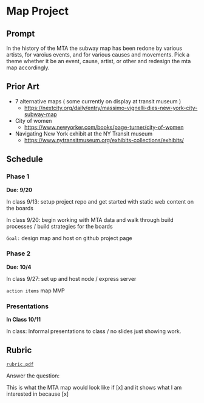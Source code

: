 # Map Project

## Prompt

In the history of the MTA the subway map has been redone by various artists, for varoius events, and for various causes and movements. Pick a theme whether it be an event, cause, artist, or other and redesign the mta map accordingly.

## Prior Art

- 7 alternative maps ( some currently on display at transit museum )
  - https://nextcity.org/daily/entry/massimo-vignelli-dies-new-york-city-subway-map
- City of women
  - https://www.newyorker.com/books/page-turner/city-of-women
- Navigating New York exhibit at the NY Transit museum
  - https://www.nytransitmuseum.org/exhibits-collections/exhibits/

## Schedule

### Phase 1

**Due: 9/20**

In class 9/13: setup project repo and get started with static web content on the boards

In class 9/20: begin working with MTA data and walk through build processes / build strategies for the boards

`Goal:` design map and host on github project page

### Phase 2

**Due: 10/4**

In class 9/27: set up and host node / express server

`action items` map MVP

### Presentations

**In Class 10/11**

In class: Informal presentations to class / no slides just showing work.

## Rubric

[`rubric.pdf`](./rubric.pdf)

Answer the question:

This is what the MTA map would look like if [x] and it shows what I am interested in because [x]
